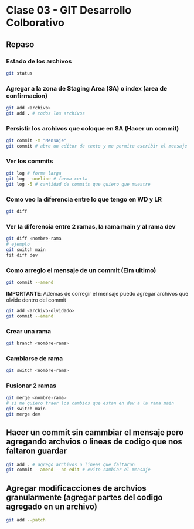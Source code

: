 # Clase 03 - GIT Desarrollo Colborativo

## Repaso

### Estado de los archivos

```sh
git status
```

### Agregar a la zona de Staging Area (SA) o index (area de confirmacion)

```sh
git add <archivo>
git add . # todos los archivos
```

### Persistir los archivos que coloque en SA (Hacer un commit)

```sh
git commit -m "Mensaje"
git commit # abre un editor de texto y me permite escribir el mensaje
```

### Ver los commits

```sh
git log # forma larga
git log --oneline # forma corta
git log -5 # cantidad de commits que quiero que muestre
```

### Como veo la diferencia entre lo que tengo en WD y LR

```sh
git diff
```

### Ver la diferencia entre 2 ramas, la rama main y al rama dev

```sh
git diff <nombre-rama
# ejemplo
git switch main
fit diff dev
```

### Como arreglo el mensaje de un commit (Elm ultimo)

```sh
git commit --amend
```

**IMPORTANTE**: Ademas de corregir el mensaje puedo agregar archivos que olvide dentro del commit

```sh
git add <archivo-olvidado>
git commit --amend
```

### Crear una rama

```sh
git branch <nombre-rama>
```

### Cambiarse de rama

```sh
git switch <nombre-rama>
```

### Fusionar 2 ramas

```sh
git merge <nombre-rama>
# si me quiero traer los cambios que estan en dev a la rama main
git switch main
git merge dev
```


## Hacer un commit sin cammbiar el mensaje pero agregando archvios o lineas de codigo que nos faltaron guardar

```sh
git add . # agrego archivos o lineas que faltaron
git commit --amend --no-edit # evito cambiar el mensaje
```

## Agregar  modificacciones de archvios granularmente (agregar partes del codigo agregado en un archivo)

```sh
git add --patch
```